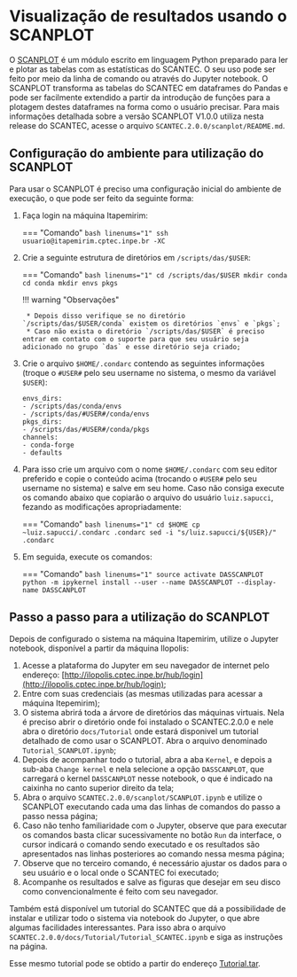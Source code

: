 #  Visualização de resultados usando o SCANPLOT

O [SCANPLOT](https://gam-dimnt-cptec.github.io/SCANPLOT/) é um módulo escrito em linguagem Python preparado para ler e plotar as tabelas com as estatísticas do SCANTEC. O seu uso pode ser feito por meio da linha de comando ou através do Jupyter notebook. O SCANPLOT transforma as tabelas do SCANTEC em dataframes do Pandas e pode ser facilmente extendido a partir da introdução de funções para a plotagem destes dataframes na forma como o usuário precisar. Para mais informações detalhada sobre a versão SCANPLOT V1.0.0 utiliza nesta release do SCANTEC, acesse o arquivo `SCANTEC.2.0.0/scanplot/README.md`.

##  Configuração do ambiente para utilização do SCANPLOT

Para usar o SCANPLOT é preciso uma configuração inicial do ambiente de execução, o que pode ser feito da seguinte forma:

1. Faça login na máquina Itapemirim:

    === "Comando"
        ```bash linenums="1"
        ssh usuario@itapemirim.cptec.inpe.br -XC
        ```

2. Crie a seguinte estrutura de diretórios em `/scripts/das/$USER`:

    === "Comando"
        ```bash linenums="1"
        cd /scripts/das/$USER
        mkdir conda
        cd conda
        mkdir envs pkgs
        ```

    !!! warning "Observações"
    
        * Depois disso verifique se no diretório `/scripts/das/$USER/conda` existem os diretórios `envs` e `pkgs`;
        * Caso não exista o diretório `/scripts/das/$USER` é preciso entrar em contato com o suporte para que seu usuário seja adicionado no grupo `das` e esse diretório seja criado;

3. Crie o arquivo `$HOME/.condarc` contendo as seguintes informações (troque o `#USER#` pelo seu username no sistema, o mesmo da variável `$USER`):

    ```
    envs_dirs:
    - /scripts/das/conda/envs
    - /scripts/das/#USER#/conda/envs
    pkgs_dirs:
    - /scripts/das/#USER#/conda/pkgs
    channels:
    - conda-forge
    - defaults
    ```

2. Para isso crie um arquivo com o nome `$HOME/.condarc` com seu editor preferido e copie o conteúdo acima (trocando o `#USER#` pelo seu username no sistema) e salve em seu home. Caso não consiga execute os comando abaixo que copiarão o arquivo do usuário `luiz.sapucci`, fezando as modificações apropriadamente:

    === "Comando"
        ```bash linenums="1"
        cd $HOME
        cp ~luiz.sapucci/.condarc .condarc
        sed -i "s/luiz.sapucci/${USER}/" .condarc
        ```

3. Em seguida, execute os comandos:

    === "Comando"
        ```bash linenums="1"
        source activate DASSCANPLOT
        python -m ipykernel install --user --name DASSCANPLOT --display-name DASSCANPLOT
        ```

## Passo a passo para a utilização do SCANPLOT

Depois de configurado o sistema na máquina Itapemirim, utilize o Jupyter notebook, disponível a partir da máquina Ilopolis:

1. Acesse a plataforma do Jupyter em seu navegador de internet pelo endereço: [http://ilopolis.cptec.inpe.br/hub/login](http://ilopolis.cptec.inpe.br/hub/login);
2. Entre com suas credenciais (as mesmas utilizadas para acessar a máquina Itepemirim);
3. O sistema abrirá toda a árvore de diretórios das máquinas virtuais. Nela é preciso abrir o diretório onde foi instalado o SCANTEC.2.0.0 e nele abra o diretório `docs/Tutorial` onde estará disponivel um tutorial detalhado de como usar o SCANPLOT. Abra o arquivo denominado `Tutorial_SCANPLOT.ipynb`; 
4. Depois de acompanhar todo o tutorial, abra a aba `Kernel`, e depois a sub-aba `Change kernel` e nela selecione a opção `DASSCANPLOT`, que carregará o kernel `DASSCANPLOT` nesse notebook, o que é indicado na caixinha no canto superior direito da tela;
5. Abra o arquivo `SCANTEC.2.0.0/scanplot/SCANPLOT.ipynb` e utilize o SCANPLOT executando cada uma das linhas de comandos do passo a passo nessa página;
6. Caso não tenho familiaridade com o Jupyter, observe que para executar os comandos basta clicar sucessivamente no botão `Run` da interface, o cursor indicará o comando sendo executado e os resultados são apresentados nas linhas posteriores ao comando nessa mesma página;
7. Observe que no terceiro comando, é necessário ajustar os dados para o seu usuário e o local onde o SCANTEC foi executado;
8. Acompanhe os resultados e salve as figuras que desejar em seu disco como convencionalmente é feito com seu navegador.

Também está disponível um tutorial do SCANTEC que dá a possibilidade de instalar e utilizar todo o sistema via notebook do Jupyter, o que abre algumas facilidades interessantes. Para isso abra o arquivo `SCANTEC.2.0.0/docs/Tutorial/Tutorial_SCANTEC.ipynb` e siga as instruções na página.

Esse mesmo tutorial pode se obtido a partir do endereço [Tutorial.tar](https://projetos.cptec.inpe.br/attachments/download/8951/Tutorial.tar).
